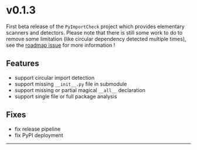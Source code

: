 # v0.1.3

First beta release of the `PyImportCheck` project which provides elementary scanners and detectors. Please note that there is still some work to do to remove some limitation (like circular dependency detected multiple times), see the [roadmap issue](https://github.com/YannMagnin/PyImportCheck/issues/1) for more information !

## Features

- support circular import detection
- support missing `__init__.py` file in submodule
- support missing or partial magical `__all__` declaration
- support single file or full package analysis

## Fixes

- fix release pipeline
- fix PyPI deployment

---

